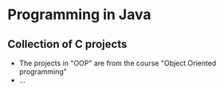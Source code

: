 # Programming in Java

## Collection of C projects

* The projects in "OOP" are from the course "Object Oriented programming"
* ...
